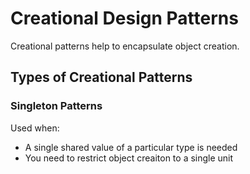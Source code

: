 # Creational Design Patterns
Creational patterns help to encapsulate object creation.

## Types of Creational Patterns

### Singleton Patterns
Used when:
- A single shared value of a particular type is needed
- You need to restrict object creaiton to a single unit
